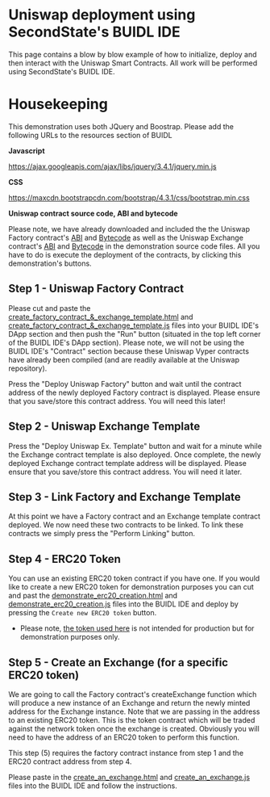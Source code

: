 # Uniswap deployment using SecondState's BUIDL IDE

This page contains a blow by blow example of how to initialize, deploy and then interact with the Uniswap Smart Contracts. All work will be performed using SecondState's BUIDL IDE.

# Housekeeping
This demonstration uses both JQuery and Boostrap. Please add the following URLs to the resources section of BUIDL

**Javascript**

https://ajax.googleapis.com/ajax/libs/jquery/3.4.1/jquery.min.js

**CSS**

https://maxcdn.bootstrapcdn.com/bootstrap/4.3.1/css/bootstrap.min.css

**Uniswap contract source code, ABI and bytecode**

Please note, we have already downloaded and included the the Uniswap Factory contract's [ABI](https://raw.githubusercontent.com/Uniswap/contracts-vyper/master/abi/uniswap_factory.json) and [Bytecode](https://raw.githubusercontent.com/Uniswap/contracts-vyper/master/bytecode/factory.txt) as well as the Uniswap Exchange contract's [ABI](https://raw.githubusercontent.com/Uniswap/contracts-vyper/master/abi/uniswap_exchange.json) and [Bytecode](https://raw.githubusercontent.com/Uniswap/contracts-vyper/master/bytecode/factory.txt) in the demonstration source code files. All you have to do is execute the deployment of the contracts, by clicking this demonstration's buttons.

## Step 1 - Uniswap Factory Contract

Please cut and paste the [create_factory_contract_&_exchange_template.html](https://raw.githubusercontent.com/second-state/buidl/master/demo/uniswap/create_factory_contract_%26_exchange_template.html) and [create_factory_contract_&_exchange_template.js](https://raw.githubusercontent.com/second-state/buidl/master/demo/uniswap/create_factory_contract_%26_exchange_template.js) files into your BUIDL IDE's DApp section and then push the "Run" button (situated in the top left corner of the BUIDL IDE's DApp section). Please note, we will not be using the BUIDL IDE's "Contract" section because these Uniswap Vyper contracts have already been compiled (and are readily available at the Uniswap repository).

Press the "Deploy Uniswap Factory" button and wait until the contract address of the newly deployed Factory contract is displayed. Please ensure that you save/store this contract address. You will need this later!

## Step 2 - Uniswap Exchange Template
Press the "Deploy Uniswap Ex. Template" button and wait for a minute while the Exchange contract template is also deployed. Once complete, the newly deployed Exchange contract template address will be displayed. Please ensure that you save/store this contract address. You will need it later.

## Step 3 - Link Factory and Exchange Template
At this point we have a Factory contract and an Exchange template contract deployed. We now need these two contracts to be linked. To link these contracts we simply press the "Perform Linking" button.

## Step 4 - ERC20 Token
You can use an existing ERC20 token contract if you have one. If you would like to create a new ERC20 token for demonstration purposes you can cut and past the [demonstrate_erc20_creation.html](https://raw.githubusercontent.com/second-state/buidl/master/demo/uniswap/demonstrate_erc20_creation.html) and [demonstrate_erc20_creation.js](https://raw.githubusercontent.com/second-state/buidl/master/demo/uniswap/demonstrate_erc20_creation.js) files into the BUIDL IDE and deploy by pressing the `Create new ERC20 token` button. 

* Please note, [the token used here](https://github.com/second-state/buidl/blob/master/demo/uniswap/example_erc20_source_code_file.md) is not intended for production but for demonstration purposes only.

## Step 5 - Create an Exchange (for a specific ERC20 token)
We are going to call the Factory contract's createExchange function which will produce a new instance of an Exchange and return the newly minted address for the Exchange instance. Note that we are passing in the address to an existing ERC20 token. This is the token contract which will be traded against the network token once the exchange is created. Obviously you will need to have the address of an ERC20 token to perform this function.

This step (5) requires the factory contract instance from step 1 and the ERC20 contract address from step 4.

Please paste in the [create_an_exchange.html](https://raw.githubusercontent.com/second-state/buidl/master/demo/uniswap/create_an_exchange.html) and [create_an_exchange.js](https://raw.githubusercontent.com/second-state/buidl/master/demo/uniswap/create_an_exchange.js) files into the BUIDL IDE and follow the instructions.



